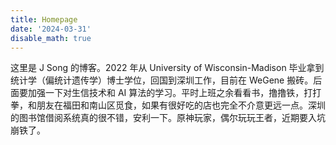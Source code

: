 ```yaml
---
title: Homepage
date: '2024-03-31'
disable_math: true
---
```



这里是 J Song 的博客。2022 年从 University of Wisconsin-Madison 毕业拿到统计学（偏统计遗传学）博士学位，回国到深圳工作，目前在 WeGene 搬砖。后面要加强一下对生信技术和 AI 算法的学习。平时上班之余看看书，撸撸铁，打打拳，和朋友在福田和南山区觅食，如果有很好吃的店也完全不介意更远一点。深圳的图书馆借阅系统真的很不错，安利一下。原神玩家，偶尔玩玩王者，近期要入坑崩铁了。